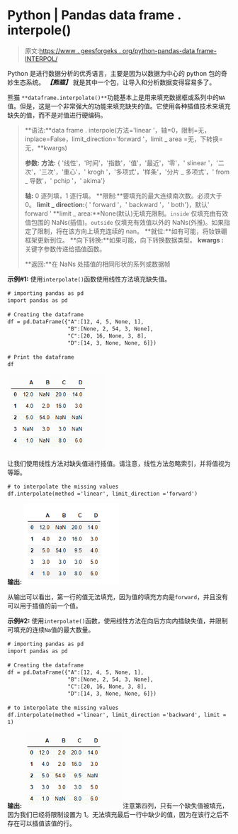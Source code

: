 # Python | Pandas data frame . interpole()

> 原文:[https://www . geesforgeks . org/python-pandas-data frame-INTERPOL/](https://www.geeksforgeeks.org/python-pandas-dataframe-interpolate/)

Python 是进行数据分析的优秀语言，主要是因为以数据为中心的 python 包的奇妙生态系统。 ***【熊猫】*** 就是其中一个包，让导入和分析数据变得容易多了。

熊猫 `**dataframe.interpolate()**`功能基本上是用来填充数据框或系列中的`NA`值。但是，这是一个非常强大的功能来填充缺失的值。它使用各种插值技术来填充缺失的值，而不是对值进行硬编码。

> **语法:**data frame . interpole(方法='linear '，轴=0，限制=无，inplace=False，limit_direction='forward '，limit _ area =无，下转换=无，**kwargs)
> 
> **参数:**
> **方法:** { '线性'，'时间'，'指数'，'值'，'最近'，'零'，' slinear '，'二次'，'三次'，'重心'，' krogh '，'多项式'，'样条'，'分片 _ 多项式'，' from _ 导数'，' pchip '，' akima'}
> 
> **轴:** 0 逐列填，1 逐行填。
> **限制:**要填充的最大连续南次数。必须大于 0。
> **limit _ direction:**{ ' forward '，' backward '，' both'}，默认' forward '
> **limit _ area:**None(默认)无填充限制。`inside` 仅填充由有效值包围的 NaNs(插值)。`outside` 仅填充有效值以外的 NaNs(外推)。如果指定了限制，将在该方向上填充连续的 nan。
> **就位:**如有可能，将钕铁硼框架更新到位。
> **向下转换:**如果可能，向下转换数据类型。
> **kwargs :** 关键字参数传递给插值函数。
> 
> **返回:**在 NaNs 处插值的相同形状的系列或数据帧

**示例#1:** 使用`interpolate()`函数使用线性方法填充缺失值。

```
# importing pandas as pd
import pandas as pd

# Creating the dataframe 
df = pd.DataFrame({"A":[12, 4, 5, None, 1],
                   "B":[None, 2, 54, 3, None],
                   "C":[20, 16, None, 3, 8],
                   "D":[14, 3, None, None, 6]})

# Print the dataframe
df
```

![](img/8afe2843768c2b30b7c2969570312bc5.png)

让我们使用线性方法对缺失值进行插值。请注意，线性方法忽略索引，并将值视为等距。

```
# to interpolate the missing values
df.interpolate(method ='linear', limit_direction ='forward')
```

**输出:**
![](img/95eec9c16fa7d6ebc18cf56df9345dba.png)

从输出可以看出，第一行的值无法填充，因为值的填充方向是`forward`，并且没有可以用于插值的前一个值。

**示例#2:** 使用`interpolate()`函数，使用线性方法在向后方向内插缺失值，并限制可填充的连续`Na`值的最大数量。

```
# importing pandas as pd
import pandas as pd

# Creating the dataframe 
df = pd.DataFrame({"A":[12, 4, 5, None, 1],
                   "B":[None, 2, 54, 3, None],
                   "C":[20, 16, None, 3, 8],
                   "D":[14, 3, None, None, 6]})

# to interpolate the missing values
df.interpolate(method ='linear', limit_direction ='backward', limit = 1)
```

**输出:**
![](img/6cea427a4bf2479abad190d950ba3656.png)
注意第四列，只有一个缺失值被填充，因为我们已经将限制设置为 1。无法填充最后一行中缺少的值，因为在该行之后不存在可以插值该值的行。